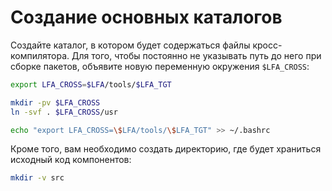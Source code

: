 # Создание основных каталогов

Создайте каталог, в котором будет содержаться файлы кросс-компилятора. Для того, чтобы постоянно не указывать путь до него при сборке пакетов, объявите новую переменную окружения `$LFA_CROSS`:

```bash
export LFA_CROSS=$LFA/tools/$LFA_TGT

mkdir -pv $LFA_CROSS
ln -svf . $LFA_CROSS/usr

echo "export LFA_CROSS=\$LFA/tools/\$LFA_TGT" >> ~/.bashrc
```

Кроме того, вам необходимо создать директорию, где будет храниться исходный код компонентов:

```bash
mkdir -v src
```
